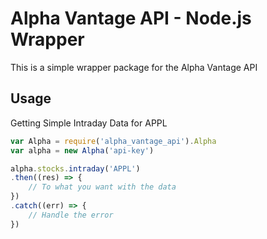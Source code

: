 # Alpha Vantage API - Node.js Wrapper
This is a simple wrapper package for the Alpha Vantage API

## Usage
Getting Simple Intraday Data for APPL
```javascript
var Alpha = require('alpha_vantage_api').Alpha
var alpha = new Alpha('api-key')

alpha.stocks.intraday('APPL')
.then((res) => {
    // To what you want with the data
})
.catch((err) => {
    // Handle the error
})
```